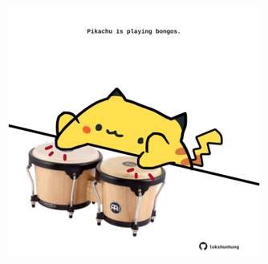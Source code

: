 <!-- built at 24/02/2022, 19:00:57 UTC -->
<p align="center">
  <img width="500" height="500" src="./ReadmeImage.svg">
</p>
